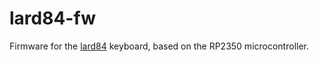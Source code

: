 # lard84-fw

Firmware for the [lard84](https://github.com/beulard/lard84) keyboard, based on the RP2350 microcontroller.
